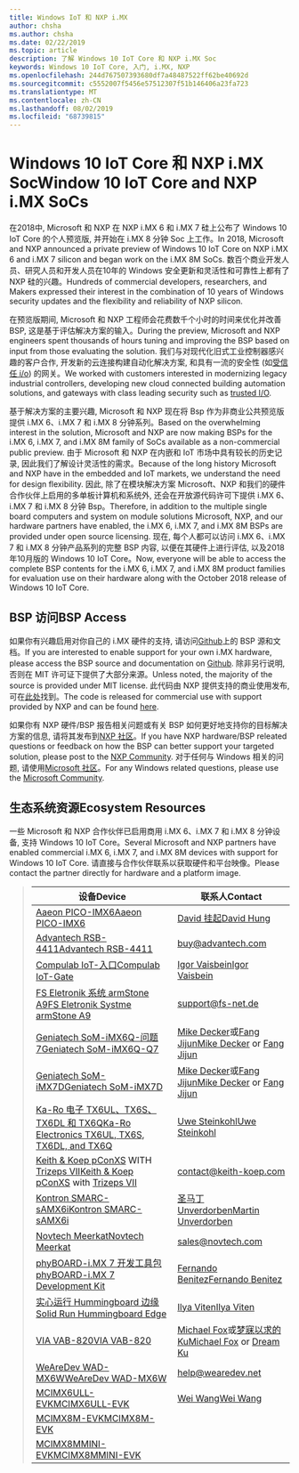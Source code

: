 ```yaml
---
title: Windows IoT 和 NXP i.MX
author: chsha
ms.author: chsha
ms.date: 02/22/2019
ms.topic: article
description: 了解 Windows 10 IoT Core 和 NXP i.MX Soc
keywords: Windows 10 IoT Core, 入门, i.MX, NXP
ms.openlocfilehash: 244d767507393680df7a48487522ff62be40692d
ms.sourcegitcommit: c5552007f5456e57512307f51b146406a23fa723
ms.translationtype: MT
ms.contentlocale: zh-CN
ms.lasthandoff: 08/02/2019
ms.locfileid: "68739815"
---
```

# <a name="window-10-iot-core-and-nxp-imx-socs"></a><span data-ttu-id="3bdc4-104">Windows 10 IoT Core 和 NXP i.MX Soc</span><span class="sxs-lookup"><span data-stu-id="3bdc4-104">Window 10 IoT Core and NXP i.MX SoCs</span></span>

<span data-ttu-id="3bdc4-105">在2018中, Microsoft 和 NXP 在 NXP i.MX 6 和 i.MX 7 硅上公布了 Windows 10 IoT Core 的个人预览版, 并开始在 i.MX 8 分钟 Soc 上工作。</span><span class="sxs-lookup"><span data-stu-id="3bdc4-105">In 2018, Microsoft and NXP announced a private preview of Windows 10 IoT Core on NXP i.MX 6 and i.MX 7 silicon and began work on the i.MX 8M SoCs.</span></span> <span data-ttu-id="3bdc4-106">数百个商业开发人员、研究人员和开发人员在10年的 Windows 安全更新和灵活性和可靠性上都有了 NXP 硅的兴趣。</span><span class="sxs-lookup"><span data-stu-id="3bdc4-106">Hundreds of commercial developers, researchers, and Makers expressed their interest in the combination of 10 years of Windows security updates and the flexibility and reliability of NXP silicon.</span></span> 
 
<span data-ttu-id="3bdc4-107">在预览版期间, Microsoft 和 NXP 工程师会花费数千个小时的时间来优化并改善 BSP, 这是基于评估解决方案的输入。</span><span class="sxs-lookup"><span data-stu-id="3bdc4-107">During the preview, Microsoft and NXP engineers spent thousands of hours tuning and improving the BSP based on input from those evaluating the solution.</span></span> <span data-ttu-id="3bdc4-108">我们与对现代化旧式工业控制器感兴趣的客户合作, 开发新的云连接构建自动化解决方案, 和具有一流的安全性 (如[受信任 i/o](https://blogs.windows.com/windowsexperience/2018/04/24/trusted-cyber-physical-systems-looks-to-protect-your-critical-infrastructure-from-modern-threats-in-the-world-of-iot/#A0WkfgLBpgbLaFe3.97)) 的网关。</span><span class="sxs-lookup"><span data-stu-id="3bdc4-108">We worked with customers interested in modernizing legacy industrial controllers, developing new cloud connected building automation solutions, and gateways with class leading security such as [trusted I/O](https://blogs.windows.com/windowsexperience/2018/04/24/trusted-cyber-physical-systems-looks-to-protect-your-critical-infrastructure-from-modern-threats-in-the-world-of-iot/#A0WkfgLBpgbLaFe3.97).</span></span>
 
<span data-ttu-id="3bdc4-109">基于解决方案的主要兴趣, Microsoft 和 NXP 现在将 Bsp 作为非商业公共预览版提供 i.MX 6、i.MX 7 和 i.MX 8 分钟系列。</span><span class="sxs-lookup"><span data-stu-id="3bdc4-109">Based on the overwhelming interest in the solution, Microsoft and NXP are now making BSPs for the i.MX 6, i.MX 7, and i.MX 8M family of SoCs available as a non-commercial public preview.</span></span> <span data-ttu-id="3bdc4-110">由于 Microsoft 和 NXP 在内嵌和 IoT 市场中具有较长的历史记录, 因此我们了解设计灵活性的需求。</span><span class="sxs-lookup"><span data-stu-id="3bdc4-110">Because of the long history Microsoft and NXP have in the embedded and IoT markets, we understand the need for design flexibility.</span></span> <span data-ttu-id="3bdc4-111">因此, 除了在模块解决方案 Microsoft、NXP 和我们的硬件合作伙伴上启用的多单板计算机和系统外, 还会在开放源代码许可下提供 i.MX 6、i.MX 7 和 i.MX 8 分钟 Bsp。</span><span class="sxs-lookup"><span data-stu-id="3bdc4-111">Therefore, in addition to the multiple single board computers and system on module solutions Microsoft, NXP, and our hardware partners have enabled, the i.MX 6, i.MX 7, and i.MX 8M BSPs are provided under open source licensing.</span></span> <span data-ttu-id="3bdc4-112">现在, 每个人都可以访问 i.MX 6、i.MX 7 和 i.MX 8 分钟产品系列的完整 BSP 内容, 以便在其硬件上进行评估, 以及2018年10月版的 Windows 10 IoT Core。</span><span class="sxs-lookup"><span data-stu-id="3bdc4-112">Now, everyone will be able to access the complete BSP contents for the i.MX 6, i.MX 7, and i.MX 8M product families for evaluation use on their hardware along with the October 2018 release of Windows 10 IoT Core.</span></span>


## <a name="bsp-access"></a><span data-ttu-id="3bdc4-113">BSP 访问</span><span class="sxs-lookup"><span data-stu-id="3bdc4-113">BSP Access</span></span>

<span data-ttu-id="3bdc4-114">如果你有兴趣启用对你自己的 i.MX 硬件的支持, 请访问[Github]( https://github.com/ms-iot/imx-iotcore)上的 BSP 源和文档。</span><span class="sxs-lookup"><span data-stu-id="3bdc4-114">If you are interested to enable support for your own i.MX hardware, please access the BSP source and documentation on [Github]( https://github.com/ms-iot/imx-iotcore).</span></span> <span data-ttu-id="3bdc4-115">除非另行说明, 否则在 MIT 许可证下提供了大部分来源。</span><span class="sxs-lookup"><span data-stu-id="3bdc4-115">Unless noted, the majority of the source is provided under MIT license.</span></span> <span data-ttu-id="3bdc4-116">此代码由 NXP 提供支持的商业使用发布, 可在[此处](https://www.nxp.com/support/developer-resources/evaluation-and-development-boards/i.mx-evaluation-and-development-boards/i.mx-software-and-development-tool:IMX-SW)找到。</span><span class="sxs-lookup"><span data-stu-id="3bdc4-116">The code is released for commercial use with support provided by NXP and can be found [here](https://www.nxp.com/support/developer-resources/evaluation-and-development-boards/i.mx-evaluation-and-development-boards/i.mx-software-and-development-tool:IMX-SW).</span></span>

<span data-ttu-id="3bdc4-117">如果你有 NXP 硬件/BSP 报告相关问题或有关 BSP 如何更好地支持你的目标解决方案的信息, 请将其发布到[NXP 社区](https://community.nxp.com/community/imx/content?filterID=contentstatus%5Bpublished%5D%7Ecategory%5Bwindows%5D)。</span><span class="sxs-lookup"><span data-stu-id="3bdc4-117">If you have NXP hardware/BSP releated questions or feedback on how the BSP can better support your targeted solution, please post to the [NXP Community](https://community.nxp.com/community/imx/content?filterID=contentstatus%5Bpublished%5D%7Ecategory%5Bwindows%5D).</span></span> <span data-ttu-id="3bdc4-118">对于任何与 Windows 相关的问题, 请使用[Microsoft 社区](https://social.msdn.microsoft.com/forums/en-US/home?forum=WindowsIoT)。</span><span class="sxs-lookup"><span data-stu-id="3bdc4-118">For any Windows related questions, please use the [Microsoft Community](https://social.msdn.microsoft.com/forums/en-US/home?forum=WindowsIoT).</span></span>


## <a name="ecosystem-resources"></a><span data-ttu-id="3bdc4-119">生态系统资源</span><span class="sxs-lookup"><span data-stu-id="3bdc4-119">Ecosystem Resources</span></span>

<span data-ttu-id="3bdc4-120">一些 Microsoft 和 NXP 合作伙伴已启用商用 i.MX 6、i.MX 7 和 i.MX 8 分钟设备, 支持 Windows 10 IoT Core。</span><span class="sxs-lookup"><span data-stu-id="3bdc4-120">Several Microsoft and NXP partners have enabled commercial i.MX 6, i.MX 7, and i.MX 8M devices with support for Windows 10 IoT Core.</span></span> <span data-ttu-id="3bdc4-121">请直接与合作伙伴联系以获取硬件和平台映像。</span><span class="sxs-lookup"><span data-stu-id="3bdc4-121">Please contact the partner directly for hardware and a platform image.</span></span>


> | <span data-ttu-id="3bdc4-122">设备</span><span class="sxs-lookup"><span data-stu-id="3bdc4-122">Device</span></span> | <span data-ttu-id="3bdc4-123">联系人</span><span class="sxs-lookup"><span data-stu-id="3bdc4-123">Contact</span></span> |
> |-------|------|
> | [<span data-ttu-id="3bdc4-124">Aaeon PICO-IMX6</span><span class="sxs-lookup"><span data-stu-id="3bdc4-124">Aaeon PICO-IMX6</span></span>](https://www.aaeon.com/en/p/pico-itx-boards-pico-imx6/) | [<span data-ttu-id="3bdc4-125">David 挂起</span><span class="sxs-lookup"><span data-stu-id="3bdc4-125">David Hung</span></span>](mailto:davidhung@aaeon.com.tw) |
> | [<span data-ttu-id="3bdc4-126">Advantech RSB-4411</span><span class="sxs-lookup"><span data-stu-id="3bdc4-126">Advantech RSB-4411</span></span>](http://www.advantech.com/products/single_board_computer/rsb-4411/mod_d3901250-b0a0-4a5f-9762-b26fa0c36858) | [buy@advantech.com](mailto:buy@advantech.com) |
> | [<span data-ttu-id="3bdc4-127">Compulab IoT-入口</span><span class="sxs-lookup"><span data-stu-id="3bdc4-127">Compulab IoT-Gate</span></span>](https://www.compulab.com/products/iot-gateways/iot-gate-imx7-nxp-i-mx-7-internet-of-things-gateway/) | [<span data-ttu-id="3bdc4-128">Igor Vaisbein</span><span class="sxs-lookup"><span data-stu-id="3bdc4-128">Igor Vaisbein</span></span>](mailto:igor@compulab.co.il) | 
> | [<span data-ttu-id="3bdc4-129">FS Eletronik 系统 armStone A9</span><span class="sxs-lookup"><span data-stu-id="3bdc4-129">FS Eletronik Systme armStone A9</span></span>](https://www.fs-net.de/en/products/armstone/armstonea9/) | [support@fs-net.de](mailto:support@fs-net.de) |
> | [<span data-ttu-id="3bdc4-130">Geniatech SoM-iMX6Q-问题7</span><span class="sxs-lookup"><span data-stu-id="3bdc4-130">Geniatech SoM-iMX6Q-Q7</span></span>](https://www.geniatech.com/product/som-imx6q-q7/) | <span data-ttu-id="3bdc4-131">[Mike Decker](mailto:mike.decker@geniatech.com)或[Fang Jijun](mailto:Fjj@geniatech.com)</span><span class="sxs-lookup"><span data-stu-id="3bdc4-131">[Mike Decker](mailto:mike.decker@geniatech.com) or [Fang Jijun](mailto:Fjj@geniatech.com)</span></span> |
> | [<span data-ttu-id="3bdc4-132">Geniatech SoM-iMX7D</span><span class="sxs-lookup"><span data-stu-id="3bdc4-132">Geniatech SoM-iMX7D</span></span>](https://www.geniatech.com/product/som-imx7d/) | <span data-ttu-id="3bdc4-133">[Mike Decker](mailto:mike.decker@geniatech.com)或[Fang Jijun](mailto:Fjj@geniatech.com)</span><span class="sxs-lookup"><span data-stu-id="3bdc4-133">[Mike Decker](mailto:mike.decker@geniatech.com) or [Fang Jijun](mailto:Fjj@geniatech.com)</span></span> |
> | [<span data-ttu-id="3bdc4-134">Ka-Ro 电子 TX6UL、TX6S、TX6DL 和 TX6Q</span><span class="sxs-lookup"><span data-stu-id="3bdc4-134">Ka-Ro Electronics TX6UL, TX6S, TX6DL, and TX6Q</span></span>](https://www.karo-electronics.de/tx-standard.html?&L=1) | [<span data-ttu-id="3bdc4-135">Uwe Steinkohl</span><span class="sxs-lookup"><span data-stu-id="3bdc4-135">Uwe Steinkohl</span></span>](mailto:us@karo-electronics.de) |
> | <span data-ttu-id="3bdc4-136">[Keith & Koep pConXS](https://keith-koep.com/de/produkte/produkte-baseboards/pconxs-baseboard-vollausstattung-technische-daten/) WITH [Trizeps VII](https://keith-koep.com/de/produkte/produkte-trizeps/trizeps-vii-technische-daten-imx6/)</span><span class="sxs-lookup"><span data-stu-id="3bdc4-136">[Keith & Koep pConXS](https://keith-koep.com/de/produkte/produkte-baseboards/pconxs-baseboard-vollausstattung-technische-daten/) with [Trizeps VII](https://keith-koep.com/de/produkte/produkte-trizeps/trizeps-vii-technische-daten-imx6/)</span></span> | [contact@keith-koep.com](mailto:contact@keith-koep.com) |
> | [<span data-ttu-id="3bdc4-137">Kontron SMARC-sAMX6i</span><span class="sxs-lookup"><span data-stu-id="3bdc4-137">Kontron SMARC-sAMX6i</span></span>](https://www.kontron.com/products/boards-and-standard-form-factors/smarc/smarc-samx6i.html) | [<span data-ttu-id="3bdc4-138">圣马丁 Unverdorben</span><span class="sxs-lookup"><span data-stu-id="3bdc4-138">Martin Unverdorben</span></span>](mailto:martin.unverdorben@kontron.com) |
> | [<span data-ttu-id="3bdc4-139">Novtech Meerkat</span><span class="sxs-lookup"><span data-stu-id="3bdc4-139">Novtech Meerkat</span></span>](http://novtech.com/products/meerkat96.html) | [sales@novtech.com](mailto:sales@novtech.com) |
> | [<span data-ttu-id="3bdc4-140">phyBOARD-i.MX 7 开发工具包</span><span class="sxs-lookup"><span data-stu-id="3bdc4-140">phyBOARD-i.MX 7 Development Kit</span></span>](https://phytec.com/product/phyboard-imx7-development-kit/) | [<span data-ttu-id="3bdc4-141">Fernando Benitez</span><span class="sxs-lookup"><span data-stu-id="3bdc4-141">Fernando Benitez</span></span>](mailto:sales@phytec.com) |
> | [<span data-ttu-id="3bdc4-142">实心运行 Hummingboard 边缘</span><span class="sxs-lookup"><span data-stu-id="3bdc4-142">Solid Run Hummingboard Edge</span></span>](https://www.solid-run.com/imx6-win-10-iot-core/) | [<span data-ttu-id="3bdc4-143">Ilya Viten</span><span class="sxs-lookup"><span data-stu-id="3bdc4-143">Ilya Viten</span></span>](mailto:ilya@solid-run.com) |
> | [<span data-ttu-id="3bdc4-144">VIA VAB-820</span><span class="sxs-lookup"><span data-stu-id="3bdc4-144">VIA VAB-820</span></span>](https://www.viaembeddedstore.com/shop/boards/vab-820/) | <span data-ttu-id="3bdc4-145">[Michael Fox](mailto:MichaelFox@via.com.tw)或[梦寐以求的 Ku](mailto:dreamku@via.com.tw)</span><span class="sxs-lookup"><span data-stu-id="3bdc4-145">[Michael Fox](mailto:MichaelFox@via.com.tw) or [Dream Ku](mailto:dreamku@via.com.tw)</span></span> |
> | [<span data-ttu-id="3bdc4-146">WeAreDev WAD-MX6W</span><span class="sxs-lookup"><span data-stu-id="3bdc4-146">WeAreDev WAD-MX6W</span></span>](http://www.wearedev.net/?mod=wadmx6w) | [help@wearedev.net](mailto:help@wearedev.net) |
> | [<span data-ttu-id="3bdc4-147">MCIMX6ULL-EVK</span><span class="sxs-lookup"><span data-stu-id="3bdc4-147">MCIMX6ULL-EVK</span></span>](https://www.nxp.com/products/processors-and-microcontrollers/arm-based-processors-and-mcus/i.mx-applications-processors/i.mx-6-processors/evaluation-kit-for-the-i.mx-6ull-and-6ulz-applications-processor:MCIMX6ULL-EVK) | [<span data-ttu-id="3bdc4-148">Wei Wang</span><span class="sxs-lookup"><span data-stu-id="3bdc4-148">Wei Wang</span></span>](mailto:Wei.A.Wang@nxp.com) |
> | [<span data-ttu-id="3bdc4-149">MCIMX8M-EVK</span><span class="sxs-lookup"><span data-stu-id="3bdc4-149">MCIMX8M-EVK</span></span>](https://www.nxp.com/support/developer-resources/software-development-tools/i.mx-developer-resources/evaluation-kit-for-the-i.mx-8m-applications-processor:MCIMX8M-EVK) |  |
> | [<span data-ttu-id="3bdc4-150">MCIMX8MMINI-EVK</span><span class="sxs-lookup"><span data-stu-id="3bdc4-150">MCIMX8MMINI-EVK</span></span>](http://www.nxp.com/imx8mminievk) | []() |

